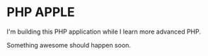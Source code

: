 # PHP APPLE 

I'm building this PHP application while I learn more advanced PHP. 

Something awesome should happen soon. 
